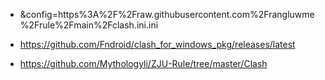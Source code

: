 - &config=https%3A%2F%2Fraw.githubusercontent.com%2Frangluwme%2Frule%2Fmain%2Fclash.ini.ini

- https://github.com/Fndroid/clash_for_windows_pkg/releases/latest
- https://github.com/Mythologyli/ZJU-Rule/tree/master/Clash
